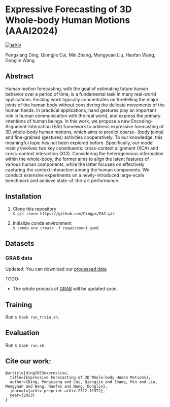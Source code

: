 # Expressive Forecasting of 3D Whole-body Human Motions (AAAI2024)
[![arXiv](https://img.shields.io/badge/arXiv-Paper-<COLOR>.svg)](https://arxiv.org/abs/2312.11972)

Pengxiang Ding, Qiongjie Cui, Min Zhang, Mengyuan Liu, Haofan Wang, Donglin Wang




## Abstract
Human motion forecasting, with the goal of estimating future human behavior over a period of time, is a fundamental task in many real-world applications.
Existing work typically concentrates on foretelling the major joints of the human body without considering the delicate movements of the human hands.
In practical applications, hand gestures play an important role in human communication with the real world, and express the primary intentions of human beings.
In this work, we propose a new Encoding-Alignment-Interaction (EAI) framework to address expressive forecasting of 3D whole-body human motions, which aims to predict coarse- (body joints) and fine-grained (gestures) activities cooperatively.
To our knowledge, this meaningful topic has not been explored before.
Specifically, our model mainly involves two key constituents: cross-context alignment (XCA) and cross-context interaction (XCI).
Considering the heterogeneous information within the whole-body, the former aims to align the latent features of various human components, while the latter focuses on effectively capturing the 
context interaction among the human components. 
We conduct extensive experiments on a newly-introduced large-scale benchmark and achieve state-of-the-art performance.


## Installation
1. Clone this repository   
`$ git clone https://github.com/Dingpx/EAI.git`

2. Initialize conda environment    
`$ conda env create -f requirement.yaml`

## Datasets
### GRAB data
Updated: You can download our [processed data](https://drive.google.com/drive/folders/1o5wfHCkCTwOJrXs8dhGoRFoE1y4q42CO?usp=drive_link) 

TODO:
- The whole process of [GRAB](https://grab.is.tue.mpg.de/)  will be updated soon.



## Training
Run `$ bash run_train.sh`.

##  Evaluation
Run `$ bash run.sh`.


## Cite our work:
```
@article{ding2023expressive,
  title={Expressive Forecasting of 3D Whole-body Human Motions},
  author={Ding, Pengxiang and Cui, Qiongjie and Zhang, Min and Liu, Mengyuan and Wang, Haofan and Wang, Donglin},
  journal={arXiv preprint arXiv:2312.11972},
  year={2023}
}
```
